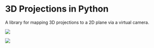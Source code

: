 # 3D Projections in Python

A library for mapping 3D projections to a 2D plane via a virtual camera.

![](https://github.com/FrewtyPebbles/Python-3D-Projection/blob/main/tests/red_space_teapot.gif)

![](https://github.com/FrewtyPebbles/Python-3D-Projection/blob/main/tests/rotating_space_teapot.gif)
